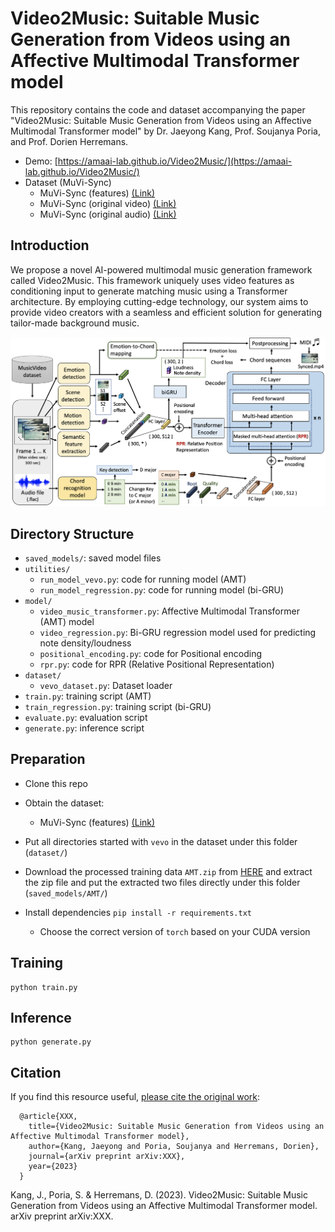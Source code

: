 # Video2Music: Suitable Music Generation from Videos using an Affective Multimodal Transformer model

This repository contains the code and dataset accompanying the paper "Video2Music: Suitable Music Generation from Videos using an Affective Multimodal Transformer model" by Dr. Jaeyong Kang, Prof. Soujanya Poria, and Prof. Dorien Herremans.

- Demo: [https://amaai-lab.github.io/Video2Music/](https://amaai-lab.github.io/Video2Music/)
- Dataset (MuVi-Sync)
  * MuVi-Sync (features) [(Link)](https://zenodo.org/records/10057093)
  * MuVi-Sync (original video) [(Link)](https://zenodo.org/records/10050294)
  * MuVi-Sync (original audio) [(Link)](https://zenodo.org/records/10058631)
  
## Introduction
We propose a novel AI-powered multimodal music generation framework called Video2Music. This framework uniquely uses video features as conditioning input to generate matching music using a Transformer architecture. By employing cutting-edge technology, our system aims to provide video creators with a seamless and efficient solution for generating tailor-made background music.

![](framework.png)

## Directory Structure

* `saved_models/`: saved model files
* `utilities/`
  * `run_model_vevo.py`: code for running model (AMT)
  * `run_model_regression.py`: code for running model (bi-GRU)
* `model/`
  * `video_music_transformer.py`: Affective Multimodal Transformer (AMT) model 
  * `video_regression.py`: Bi-GRU regression model used for predicting note density/loudness
  * `positional_encoding.py`: code for Positional encoding
  * `rpr.py`: code for RPR (Relative Positional Representation)
* `dataset/`
  * `vevo_dataset.py`: Dataset loader
* `train.py`: training script (AMT)
* `train_regression.py`: training script (bi-GRU)
* `evaluate.py`: evaluation script
* `generate.py`: inference script

## Preparation

* Clone this repo

* Obtain the dataset:
  * MuVi-Sync (features) [(Link)](https://zenodo.org/records/10057093)
 
* Put all directories started with `vevo` in the dataset under this folder (`dataset/`) 

* Download the processed training data `AMT.zip` from [HERE](https://drive.google.com/file/d/1ZPQiTyz8wqxwPdYxYSCEtq4MLbR5s9jh/view?usp=drive_link) and extract the zip file and put the extracted two files directly under this folder (`saved_models/AMT/`) 

* Install dependencies `pip install -r requirements.txt`
  * Choose the correct version of `torch` based on your CUDA version

## Training

  ```shell
  python train.py
  ```

## Inference

  ```shell
  python generate.py
  ```

## Citation
If you find this resource useful, [please cite the original work](https://arxiv.org/abs/XXX):

      @article{XXX,
        title={Video2Music: Suitable Music Generation from Videos using an Affective Multimodal Transformer model},
        author={Kang, Jaeyong and Poria, Soujanya and Herremans, Dorien},
        journal={arXiv preprint arXiv:XXX},
        year={2023}
      }

Kang, J., Poria, S. & Herremans, D. (2023). Video2Music: Suitable Music Generation from Videos using an Affective Multimodal Transformer model. arXiv preprint arXiv:XXX.

